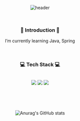 <div align=center>

  ![header](https://capsule-render.vercel.app/api?type=wave&color=auto&height=150&section=header&text=Hello,%20I'm%20"강하렴"&fontSize=50)
  
  <br/>
  
### 🌱 Introduction 🌱
  I’m currently learning Java, Spring 
  <br/><br/><br/>

### 💻 Tech Stack 💻
  <br/>
  <img src="https://img.shields.io/badge/java-E34F26?style=for-the-badge&logo=java&logoColor=white">
  <img src="https://img.shields.io/badge/spring-6DB33F?style=for-the-badge&logo=spring&logoColor=white">
<img src="https://img.shields.io/badge/mysql-02569B?style=for-the-badge&logo=mysql&logoColor=white">

  <br/><br/><br/>
  
![Anurag's GitHub stats](https://github-readme-stats.vercel.app/api?username=kangharyeom&show_icons=true&theme=radical)

  <br/><br/><br/>
  

  
  <br/>
  
  
  
  </div>
